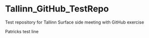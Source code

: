# Tallinn_GitHub_TestRepo
Test repository for Tallinn Surface side meeting with GitHub exercise

Patricks test line
